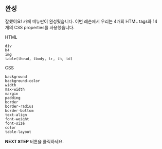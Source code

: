 ## 완성
잘했어요! 카페 메뉴판이 완성됬습니다.
이번 레슨에서 우리는 4개의 HTML tags와 14개의 CSS properties를 사용했습니다.  


HTML
```
div
h4
img
table(thead, tbody, tr, th, td)
```

CSS
```
background
background-color
width
max-width
margin
padding
border
border-radius
border-bottom
text-align
font-weight
font-size
color
table-layout
```


**NEXT STEP** 버튼을 클릭하세요.

